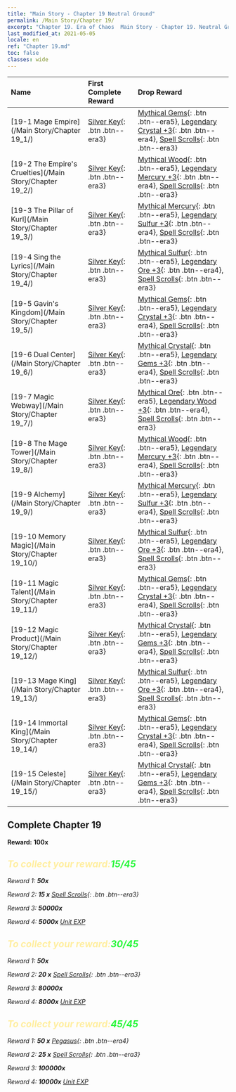 ```yaml
---
title: "Main Story - Chapter 19 Neutral Ground"
permalink: /Main Story/Chapter 19/
excerpt: "Chapter 19. Era of Chaos  Main Story - Chapter 19. Neutral Ground"
last_modified_at: 2021-05-05
locale: en
ref: "Chapter 19.md"
toc: false
classes: wide
---
```


  | Name |  First Complete Reward | Drop Reward |
  |:------------|:------------|:------------| 
  | [19-1 Mage Empire](/Main Story/Chapter 19_1/) | [Silver Key](/Items/con_693/){: .btn .btn--era3} | [Mythical Gems](/Items/mat_65/){: .btn .btn--era5}, [Legendary Crystal +3](/Items/mat_59/){: .btn .btn--era4}, [Spell Scrolls](/Items/con_694/){: .btn .btn--era3} |
  | [19-2 The Empire's Cruelties](/Main Story/Chapter 19_2/) | [Silver Key](/Items/con_693/){: .btn .btn--era3} | [Mythical Wood](/Items/mat_62/){: .btn .btn--era5}, [Legendary Mercury +3](/Items/mat_56/){: .btn .btn--era4}, [Spell Scrolls](/Items/con_694/){: .btn .btn--era3} |
  | [19-3 The Pillar of Kurl](/Main Story/Chapter 19_3/) | [Silver Key](/Items/con_693/){: .btn .btn--era3} | [Mythical Mercury](/Items/mat_63/){: .btn .btn--era5}, [Legendary Sulfur +3](/Items/mat_57/){: .btn .btn--era4}, [Spell Scrolls](/Items/con_694/){: .btn .btn--era3} |
  | [19-4 Sing the Lyrics](/Main Story/Chapter 19_4/) | [Silver Key](/Items/con_693/){: .btn .btn--era3} | [Mythical Sulfur](/Items/mat_64/){: .btn .btn--era5}, [Legendary Ore +3](/Items/mat_54/){: .btn .btn--era4}, [Spell Scrolls](/Items/con_694/){: .btn .btn--era3} |
  | [19-5 Gavin's Kingdom](/Main Story/Chapter 19_5/) | [Silver Key](/Items/con_693/){: .btn .btn--era3} | [Mythical Gems](/Items/mat_65/){: .btn .btn--era5}, [Legendary Crystal +3](/Items/mat_59/){: .btn .btn--era4}, [Spell Scrolls](/Items/con_694/){: .btn .btn--era3} |
  | [19-6 Dual Center](/Main Story/Chapter 19_6/) | [Silver Key](/Items/con_693/){: .btn .btn--era3} | [Mythical Crystal](/Items/mat_66/){: .btn .btn--era5}, [Legendary Gems +3](/Items/mat_58/){: .btn .btn--era4}, [Spell Scrolls](/Items/con_694/){: .btn .btn--era3} |
  | [19-7 Magic Webway](/Main Story/Chapter 19_7/) | [Silver Key](/Items/con_693/){: .btn .btn--era3} | [Mythical Ore](/Items/mat_61/){: .btn .btn--era5}, [Legendary Wood +3](/Items/mat_55/){: .btn .btn--era4}, [Spell Scrolls](/Items/con_694/){: .btn .btn--era3} |
  | [19-8 The Mage Tower](/Main Story/Chapter 19_8/) | [Silver Key](/Items/con_693/){: .btn .btn--era3} | [Mythical Wood](/Items/mat_62/){: .btn .btn--era5}, [Legendary Mercury +3](/Items/mat_56/){: .btn .btn--era4}, [Spell Scrolls](/Items/con_694/){: .btn .btn--era3} |
  | [19-9 Alchemy](/Main Story/Chapter 19_9/) | [Silver Key](/Items/con_693/){: .btn .btn--era3} | [Mythical Mercury](/Items/mat_63/){: .btn .btn--era5}, [Legendary Sulfur +3](/Items/mat_57/){: .btn .btn--era4}, [Spell Scrolls](/Items/con_694/){: .btn .btn--era3} |
  | [19-10 Memory Magic](/Main Story/Chapter 19_10/) | [Silver Key](/Items/con_693/){: .btn .btn--era3} | [Mythical Sulfur](/Items/mat_64/){: .btn .btn--era5}, [Legendary Ore +3](/Items/mat_54/){: .btn .btn--era4}, [Spell Scrolls](/Items/con_694/){: .btn .btn--era3} |
  | [19-11 Magic Talent](/Main Story/Chapter 19_11/) | [Silver Key](/Items/con_693/){: .btn .btn--era3} | [Mythical Gems](/Items/mat_65/){: .btn .btn--era5}, [Legendary Crystal +3](/Items/mat_59/){: .btn .btn--era4}, [Spell Scrolls](/Items/con_694/){: .btn .btn--era3} |
  | [19-12 Magic Product](/Main Story/Chapter 19_12/) | [Silver Key](/Items/con_693/){: .btn .btn--era3} | [Mythical Crystal](/Items/mat_66/){: .btn .btn--era5}, [Legendary Gems +3](/Items/mat_58/){: .btn .btn--era4}, [Spell Scrolls](/Items/con_694/){: .btn .btn--era3} |
  | [19-13 Mage King](/Main Story/Chapter 19_13/) | [Silver Key](/Items/con_693/){: .btn .btn--era3} | [Mythical Sulfur](/Items/mat_64/){: .btn .btn--era5}, [Legendary Ore +3](/Items/mat_54/){: .btn .btn--era4}, [Spell Scrolls](/Items/con_694/){: .btn .btn--era3} |
  | [19-14 Immortal King](/Main Story/Chapter 19_14/) | [Silver Key](/Items/con_693/){: .btn .btn--era3} | [Mythical Gems](/Items/mat_65/){: .btn .btn--era5}, [Legendary Crystal +3](/Items/mat_59/){: .btn .btn--era4}, [Spell Scrolls](/Items/con_694/){: .btn .btn--era3} |
  | [19-15 Celeste](/Main Story/Chapter 19_15/) | [Silver Key](/Items/con_693/){: .btn .btn--era3} | [Mythical Crystal](/Items/mat_66/){: .btn .btn--era5}, [Legendary Gems +3](/Items/mat_58/){: .btn .btn--era4}, [Spell Scrolls](/Items/con_694/){: .btn .btn--era3} |


## Complete Chapter 19

 **Reward:**  **100x** <i class="fas fa-gem"/>



## <span style="color: #ffeea0">To collect your reward:</span><span style="color: #27f73a">15/45</span>

 Reward 1:  **50x** <i class="fas fa-gem"/>

 Reward 2: **15 x** [Spell Scrolls](/Items/con_694/){: .btn .btn--era3}

 Reward 3:  **50000x** <i class="fas fa-coins"/>

 Reward 4:  **5000x** [Unit EXP](/Items/con_902/)



## <span style="color: #ffeea0">To collect your reward:</span><span style="color: #27f73a">30/45</span>

 Reward 1:  **50x** <i class="fas fa-gem"/>

 Reward 2: **20 x** [Spell Scrolls](/Items/con_694/){: .btn .btn--era3}

 Reward 3:  **80000x** <i class="fas fa-coins"/>

 Reward 4:  **8000x** [Unit EXP](/Items/con_902/)



## <span style="color: #ffeea0">To collect your reward:</span><span style="color: #27f73a">45/45</span>

 Reward 1: **50 x** [Pegasus](/Items/unt_202/){: .btn .btn--era4}

 Reward 2: **25 x** [Spell Scrolls](/Items/con_694/){: .btn .btn--era3}

 Reward 3:  **100000x** <i class="fas fa-coins"/>

 Reward 4:  **10000x** [Unit EXP](/Items/con_902/)

